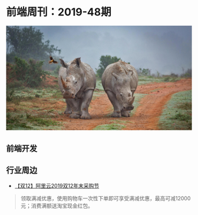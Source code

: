 # 前端周刊：2019-48期

[![](/img/bing/20191204.png?imageMogr2/thumbnail/960x)](https://cn.bing.com/search?q=犀牛)

## 前端开发


## 行业周边

- [【双12】阿里云2019双12年末采购节](https://www.aliyun.com/1212/2019/home?userCode=y31qmczl)

> 领取满减优惠，使用购物车一次性下单即可享受满减优惠，最高可减12000元；消费满额送淘宝现金红包。

